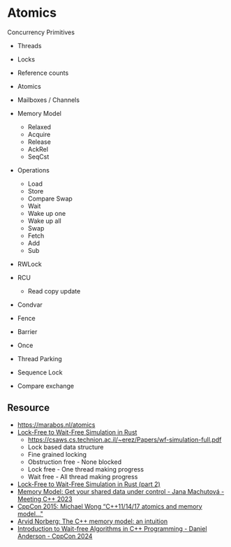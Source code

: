 # Atomics

Concurrency Primitives

- Threads
- Locks
- Reference counts
- Atomics
- Mailboxes / Channels

- Memory Model
    - Relaxed
    - Acquire
    - Release
    - AckRel
    - SeqCst

- Operations
    - Load
    - Store
    - Compare Swap
    - Wait
    - Wake up one
    - Wake up all
    - Swap
    - Fetch
    - Add
    - Sub 

- RWLock
- RCU
    - Read copy update
- Condvar
- Fence
- Barrier
- Once
- Thread Parking
- Sequence Lock
- Compare exchange


## Resource
- https://marabos.nl/atomics 
- [Lock-Free to Wait-Free Simulation in Rust](https://www.youtube.com/watch?v=Bw8-vvtA-E8)
    - https://csaws.cs.technion.ac.il/~erez/Papers/wf-simulation-full.pdf
    - Lock based data structure
    - Fine grained locking
    - Obstruction free - None blocked
    - Lock free - One thread making progress
    - Wait free - All thread making progress
- [Lock-Free to Wait-Free Simulation in Rust (part 2)](https://www.youtube.com/watch?v=tNzCj8691LE)
- [Memory Model: Get your shared data under control - Jana Machutová - Meeting C++ 2023](https://www.youtube.com/watch?v=L5RCGDAan2Y)
- [CppCon 2015: Michael Wong “C++11/14/17 atomics and memory model..."](https://www.youtube.com/watch?v=DS2m7T6NKZQ)
- [Arvid Norberg: The C++ memory model: an intuition](https://www.youtube.com/watch?v=OyNG4qiWnmU)
- [Introduction to Wait-free Algorithms in C++ Programming - Daniel Anderson - CppCon 2024](https://youtu.be/kPh8pod0-gk)